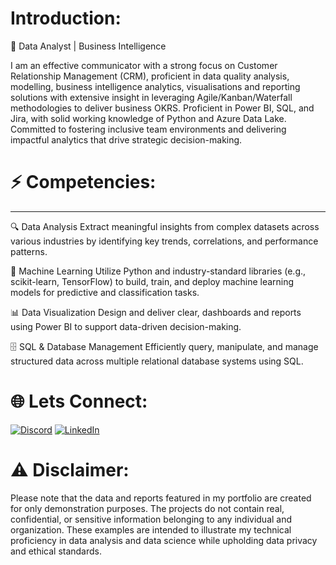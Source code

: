 


# Introduction:

🌟 Data Analyst | Business Intelligence

I am an effective communicator with a strong focus on Customer Relationship Management (CRM), proficient in data quality analysis, modelling, business intelligence
analytics, visualisations and reporting solutions with extensive insight in leveraging Agile/Kanban/Waterfall methodologies to deliver
business OKRS. Proficient in Power BI, SQL, and Jira, with solid working knowledge of Python and Azure Data Lake. Committed to
fostering inclusive team environments and delivering impactful analytics that drive strategic decision-making.


# ⚡ Competencies:
---
🔍 Data Analysis
Extract meaningful insights from complex datasets across various industries by identifying key trends, correlations, and performance patterns.

🤖 Machine Learning
Utilize Python and industry-standard libraries (e.g., scikit-learn, TensorFlow) to build, train, and deploy machine learning models for predictive and classification tasks.

📊 Data Visualization
Design and deliver clear,  dashboards and reports using Power BI to support data-driven decision-making.

🗄️ SQL & Database Management
Efficiently query, manipulate, and manage structured data across multiple relational database systems using SQL.


# 🌐 Lets Connect:
[![Discord](https://img.shields.io/badge/Discord-%237289DA.svg?logo=discord&logoColor=white)](https://discord.gg/shexverson) [![LinkedIn](https://img.shields.io/badge/LinkedIn-%230077B5.svg?logo=linkedin&logoColor=white)](https://linkedin.com/in/https://www.linkedin.com/in/oluwasesan-adedeji-b5144692/) 

# ⚠️ Disclaimer:
Please note that the data and reports featured in my portfolio are created for only demonstration purposes. The projects do not contain real, confidential, or sensitive information belonging to any individual and organization. These examples are intended to illustrate my technical proficiency in data analysis and data science while upholding data privacy and ethical standards.
